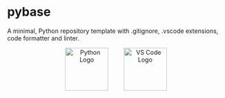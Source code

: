 # pybase

A minimal, Python repository template with .gitignore, .vscode extensions, code formatter and linter.

<p align="center">
  <img src="https://s3.dualstack.us-east-2.amazonaws.com/pythondotorg-assets/media/community/logos/python-logo-only.png" alt="Python Logo" height="100">
  &nbsp; &nbsp; &nbsp; &nbsp;
  <img src="https://upload.wikimedia.org/wikipedia/commons/thumb/9/9a/Visual_Studio_Code_1.35_icon.svg/480px-Visual_Studio_Code_1.35_icon.svg.png" alt="VS Code Logo" height="100">
</p>
